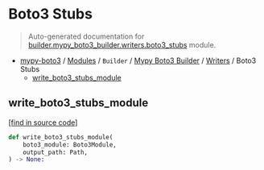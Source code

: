 # Boto3 Stubs

> Auto-generated documentation for [builder.mypy_boto3_builder.writers.boto3_stubs](https://github.com/vemel/mypy_boto3/blob/master/builder/mypy_boto3_builder/writers/boto3_stubs.py) module.

- [mypy-boto3](../../../README.md#mypy_boto3) / [Modules](../../../MODULES.md#mypy-boto3-modules) / `Builder` / [Mypy Boto3 Builder](../index.md#mypy-boto3-builder) / [Writers](index.md#writers) / Boto3 Stubs
    - [write_boto3_stubs_module](#write_boto3_stubs_module)

## write_boto3_stubs_module

[[find in source code]](https://github.com/vemel/mypy_boto3/blob/master/builder/mypy_boto3_builder/writers/boto3_stubs.py#L9)

```python
def write_boto3_stubs_module(
    boto3_module: Boto3Module,
    output_path: Path,
) -> None:
```
